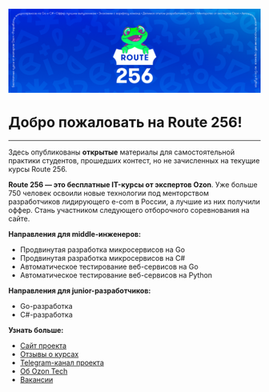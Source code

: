 ![](/assets/images/cover.png)

# Добро пожаловать на Route 256!
---
Здесь опубликованы **открытые** материалы для самостоятельной практики студентов, прошедших контест, но не зачисленных на текущие курсы Route 256.

**Route 256 — это бесплатные IT-курсы от экспертов Ozon**. Уже больше 750 человек освоили новые технологии под менторством разработчиков лидирующего e-com в России, а лучшие из них получили оффер. Стань участником следующего отборочного соревнования на сайте.

**Направления для middle-инженеров:**
- Продвинутая разработка микросервисов на Go
- Продвинутая разработка микросервисов на C#
- Автоматическое тестирование веб-сервисов на Go
- Автоматическое тестирование веб-сервисов на Python

**Направления для junior-разработчиков:**
- Go-разработка
- C#-разработка

**Узнать больше:**
- [Сайт проекта](https://route256.ozon.ru/?utm_source=github&utm_medium=link&utm_campaign=github_main)
- [Отзывы о курсах](https://route256.ozon.ru/stream)
- [Telegram-канал проекта](https://t.me/route_256)
- [Об Ozon Tech](https://tech.ozon.ru/)
- [Вакансии](https://job.ozon.ru/it/)
